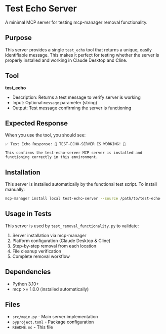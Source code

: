 # Test Echo Server

A minimal MCP server for testing mcp-manager removal functionality.

## Purpose

This server provides a single `test_echo` tool that returns a unique, easily identifiable message. This makes it perfect for testing whether the server is properly installed and working in Claude Desktop and Cline.

## Tool

**test_echo**
- Description: Returns a test message to verify server is working
- Input: Optional `message` parameter (string)
- Output: Test message confirming the server is functioning

## Expected Response

When you use the tool, you should see:
```
✅ Test Echo Response: 🧪 TEST-ECHO-SERVER IS WORKING! 🎉

This confirms the test-echo-server MCP server is installed and functioning correctly in this environment.
```

## Installation

This server is installed automatically by the functional test script. To install manually:

```bash
mcp-manager install local test-echo-server --source /path/to/test-echo-server
```

## Usage in Tests

This server is used by `test_removal_functionality.py` to validate:
1. Server installation via mcp-manager
2. Platform configuration (Claude Desktop & Cline)
3. Step-by-step removal from each location
4. File cleanup verification
5. Complete removal workflow

## Dependencies

- Python 3.10+
- mcp >= 1.0.0 (installed automatically)

## Files

- `src/main.py` - Main server implementation
- `pyproject.toml` - Package configuration
- `README.md` - This file
